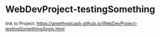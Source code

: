 # WebDevProject-testingSomething


link to Project:  https://amethystcash.github.io/WebDevProject-testingSomething/login.html
